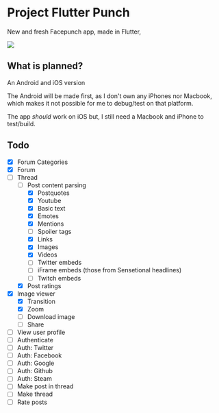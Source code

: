 # Project Flutter Punch
New and fresh Facepunch app, made in Flutter,

![](https://i.imgur.com/e5L6bAn.png)

## What is planned?
An Android and iOS version

The Android will be made first, as I don't own any iPhones nor Macbook, which makes it not possible for me to debug/test on that platform.

The app *should* work on iOS but, I still need a Macbook and iPhone to test/build.

## Todo
- [x] Forum Categories
- [x] Forum
- [ ] Thread
  - [ ] Post content parsing 
    - [x] Postquotes
    - [x] Youtube
    - [x] Basic text
    - [x] Emotes
    - [x] Mentions
    - [ ] Spoiler tags
    - [x] Links
    - [x] Images
    - [x] Videos
    - [ ] Twitter embeds
    - [ ] iFrame embeds (those from Sensetional headlines)
    - [ ] Twitch embeds
  - [x] Post ratings
- [x] Image viewer
  - [x] Transition
  - [x] Zoom
  - [ ] Download image
  - [ ] Share
- [ ] View user profile
- [ ] Authenticate
- [ ] Auth: Twitter
- [ ] Auth: Facebook
- [ ] Auth: Google
- [ ] Auth: Github
- [ ] Auth: Steam
- [ ] Make post in thread
- [ ] Make thread
- [ ] Rate posts
